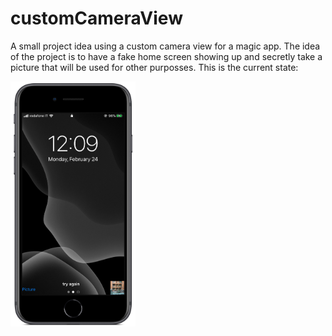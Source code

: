 # customCameraView
A small project idea using a custom camera view for a magic app.
The idea of the project is to have a fake home screen showing up and secretly take a picture that
will be used for other purposses.
This is the current state:


<img src="customCamera/screenshot.PNG" width="200">

